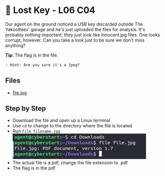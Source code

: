 ﻿# 🔑 Lost Key - L06 C04

Our agent on the ground noticed a USB key discarded outside The Yakoottees' garage and he's just uploaded the files for analysis. It's probably nothing important; they just look like innocent jpg files. One looks corrupt, however. Can you take a look just to be sure we don't miss anything?

**Tip:** The flag is in the file.

```txt
💡 Hint: Are you sure it's a Jpeg?
```

## Files

- [file.jpg](/assets/lostkey2.jpg)

## Step by Step

- Download the file and open up a Linux terminal
- Use `cd` to change to the directory where the file is located
- Run `file filename.jpg`
![running the file command](/assets/lostkey1.png)
- The actual file is a pdf, change the file extension to .pdf
- The flag is in the pdf
